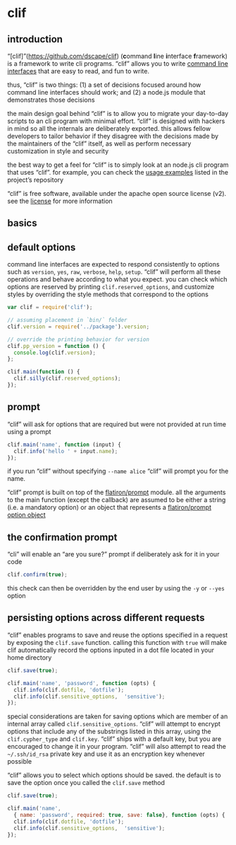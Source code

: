 # clif

## introduction

“[clif]”(https://github.com/dscape/clif) (**c**ommand **l**ine **i**nterface **f**ramework) is a framework to write cli programs. “clif” allows you to write [command line interfaces](http://en.wikipedia.org/wiki/Command-line_interface) that are easy to read, and fun to write.

thus, “clif” is two things: (1) a set of decisions focused around how command line interfaces should work; and (2) a node.js module that demonstrates those decisions

the main design goal behind “clif” is to allow you to migrate your day-to-day scripts to an cli program with minimal effort. “clif” is designed with hackers in mind so all the internals are deliberately exported. this allows fellow developers to tailor behavior if they disagree with the decisions made by the maintainers of the “clif” itself, as well as perform necessary customization in style and security

the best way to get a feel for “clif” is to simply look at an node.js cli program that uses “clif”. for example, you can check the [usage examples](https://github.com/dscape/clif/tree/master/usage) listed in the project’s repository

“clif” is free software, available under the apache open source license (v2). see the [license](https://raw.github.com/dscape/clif/master/license.md) for more information

## basics

## default options

command line interfaces are expected to respond consistently to options such as `version`, `yes`, `raw`, `verbose`, `help`, `setup`. “clif” will perform all these operations and behave according to what you expect. you can check which options are reserved by printing `clif.reserved_options`, and customize styles by overriding the style methods that correspond to the options

``` javascript
var clif = require('clif');

// assuming placement in `bin/` folder
clif.version = require('../package').version;

// override the printing behavior for version
clif.pp_version = function () {
  console.log(clif.version);
};

clif.main(function () {
  clif.silly(clif.reserved_options);
});
```

## prompt

“clif” will ask for options that are required but were not provided at run time using  a prompt

``` javascript
clif.main('name', function (input) {
  clif.info('hello ' + input.name);
});
```

if you run “clif” without specifying `--name alice` “clif” will prompt you for the name.

“clif” prompt is built on top of the [flatiron/prompt](https://github.com/flatiron/prompt) module. all the arguments to the main function (except the callback) are assumed to be either a string (i.e. a mandatory option) or an object that represents a [flatiron/prompt option object](https://github.com/flatiron/prompt#prompting-with-validation-default-values-and-more-complex-properties)

## the confirmation prompt

“cli” will enable an “are you sure?” prompt if deliberately ask for it in your code

``` javascript
clif.confirm(true);
```
this check can then be overridden by the end user by using the `-y` or `--yes` option

## persisting options across different requests

“clif” enables programs to save and reuse the options specified in a request by exposing the `clif.save` function. calling this function with `true` will make clif automatically record the options inputed in a dot file located in your home directory

``` javascript 
clif.save(true);

clif.main('name', 'password', function (opts) {
  clif.info(clif.dotfile, 'dotfile');
  clif.info(clif.sensitive_options,  'sensitive');
});
```

special considerations are taken for saving options which are member of an internal array called `clif.sensitive_options`. “clif” will attempt to encrypt options that include any of the substrings listed in this array, using the `clif.cypher_type` and `clif.key`. “clif” ships with a default key, but you are encouraged to change it in your program. “clif” will also attempt to read the `~/.ssh/id_rsa` private key and use it as an encryption key whenever possible

“clif” allows you to select which options should be saved. the default is to save the option once you called the `clif.save` method

``` javascript 
clif.save(true);

clif.main('name',
  { name: 'password', required: true, save: false}, function (opts) {
  clif.info(clif.dotfile, 'dotfile');
  clif.info(clif.sensitive_options,  'sensitive');
});
```

